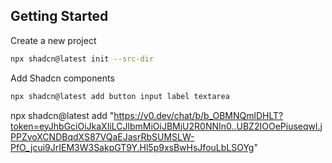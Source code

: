 ## Getting Started

Create a new project

```bash
npx shadcn@latest init --src-dir
```

Add Shadcn components

```bash
npx shadcn@latest add button input label textarea
```

npx shadcn@latest add "https://v0.dev/chat/b/b_OBMNQmlDHLT?token=eyJhbGciOiJkaXIiLCJlbmMiOiJBMjU2R0NNIn0..UBZ2IOOePiuseqwl.jPPZvoXCNDBqdXS87VQaEJasrRbSUMSLW-PfO_jcui9JrIEM3W3SakpGT9Y.Hl5p9xsBwHsJfouLbLSOYg"
